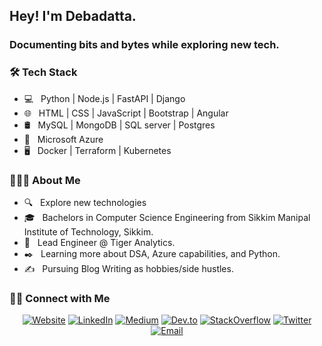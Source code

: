 <h2> Hey! I'm Debadatta.</h2>
<h3>Documenting bits and bytes while exploring new tech.<h3>

<h3>🛠 Tech Stack</h3>

- 💻 &nbsp; Python | Node.js | FastAPI | Django 
- 🌐 &nbsp; HTML | CSS | JavaScript | Bootstrap | Angular
- 🛢 &nbsp; MySQL | MongoDB | SQL server | Postgres
- 🔧 &nbsp; Microsoft Azure 
- 🖥 &nbsp; Docker | Terraform | Kubernetes

<h3> 👨🏻‍💻 About Me </h3>

- 🔍 &nbsp; Explore new technologies 
- 🎓 &nbsp; Bachelors in Computer Science Engineering from Sikkim Manipal Institute of Technology, Sikkim.
- 🏢 &nbsp; Lead Engineer @ Tiger Analytics.
- ✒️ &nbsp; Learning more about DSA, Azure capabilities, and Python.
- ✍️ &nbsp; Pursuing Blog Writing as hobbies/side hustles.

<h3> 🤝🏻 Connect with Me </h3>
<p align="center">
<a href="https://ddb95.github.io/"><img alt="Website" src="https://img.shields.io/badge/Website-https://ddb95.github.io/-blue?style=flat-square&logo=google-chrome"></a>
<a href="https://www.linkedin.com/in/ddb95/"><img alt="LinkedIn" src="https://img.shields.io/badge/LinkedIn-Debadatta%20Bhattacharjee-blue?style=flat-square&logo=linkedin"></a>
<a href="https://medium.com/@ddb95"><img alt="Medium" src="https://img.shields.io/badge/Medium-Debadatta%20Bhattacharjee-blue?style=flat-square&logo=medium"></a>
<a href="https://dev.to/ddb95"><img alt="Dev.to" src="https://img.shields.io/badge/Dev.to-Debadatta%20Bhattacharjee-blue?style=flat-square&logo=dev.to"></a>
<a href="https://stackoverflow.com/users/9255297/debadatta"><img alt="StackOverflow" src="https://img.shields.io/badge/Stackoverflow-Debadatta%20Bhattacharjee-blue?style=flat-square&logo=stackoverflow"></a>
<a href="https://www.twitter.com/moharbh"><img alt="Twitter" src="https://img.shields.io/badge/Twitter-Debadatta%20Bhattacharjee-blue?style=flat-square&logo=twitter"></a>
<a href="mailto:debadatta1995@outlook.com"><img alt="Email" src="https://img.shields.io/badge/Email-debadatta1995@outlook.com-blue?style=flat-square&logo=gmail"></a>
</p>
